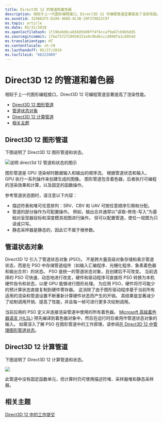 ```yaml
---
title: Direct3D 12 的管道和着色器
description: 相较于上一代图形编程接口，Direct3D 12 可编程管道显著提高了渲染性能。
ms.assetid: 329882F5-D2A9-4D6D-AC3B-29F370D22C97
ms.topic: article
ms.date: 05/31/2018
ms.openlocfilehash: 1f196e6dbcab56059d9ff4f4ccaf9a67c69b5dd5
ms.sourcegitcommit: 1fbe7572f20938331e9c9bd6cccd098fa1c6054d
ms.translationtype: HT
ms.contentlocale: zh-CN
ms.lasthandoff: 05/27/2019
ms.locfileid: "66223909"
---
```

# <a name="pipelines-and-shaders-with-direct3d-12"></a>Direct3D 12 的管道和着色器

相较于上一代图形编程接口，Direct3D 12 可编程管道显著提高了渲染性能。

-   [Direct3D 12 图形管道](#direct3d-12-graphics-pipeline)
-   [管道状态对象](#pipeline-state-objects)
-   [Direct3D 12 计算管道](#direct3d-12-compute-pipeline)
-   [相关主题](#related-topics)

## <a name="direct3d-12-graphics-pipeline"></a>Direct3D 12 图形管道

下图说明了 Direct3D 12 图形管道和状态。

![说明 direct3d 12 管道和状态的图示](images/pipeline.png)

图形管道是 GPU 渲染帧时数据输入和输出的顺序流。 根据管道状态和输入，GPU 执行一系列操作来创建生成的图像。 图形管道包含着色器，后者执行可编程的渲染效果和计算，以及固定的函数操作。

参考管道状态图时，请注意以下内容：

-   描述符表和堆可任意排列：SRV、CBV 和 UAV 可按任意顺序引用和分配。
-   管道的部分操作为可配置操作。 例如，输出合并通常以“读取-修改-写入”为基础对呈现器目标和深度模具视图进行操作。 但可以配置管道，使任一视图为只读或只写。
-   静态采样器是静态的，因此它不属于根参数。

## <a name="pipeline-state-objects"></a>管道状态对象

Direct3D 12 引入了管道状态对象 (PSO)。 不是跨大量高级对象存储和表示管道状态，而是在 PSO 中存储管道组件（如输入汇编程序、光栅化程序、象素着色器和输出合并）的状态。 PSO 是统一的管道状态对象，且创建后不可改变。 当前选择的 PSO 可快速、动态地进行改变，硬件和驱动程序可直接将 PSO 转换为本机硬件指令和状态，以便 GPU 能够进行图形处理。 为应用 PSO，硬件将尽可能少的预计算状态直接复制到硬件寄存器。 这消除了由于图形驱动程序基于当前所有适用的渲染和管道设置不断重新计算硬件状态而产生的开销。 其结果是显著减少了绘制调用开销、提高了性能，并且每一帧可进行更多次绘制调用。

当前应用的 PSO 定义并连接渲染管道中使用的所有着色器。 [Microsoft 高级着色器语言 (HLSL)](https://msdn.microsoft.com/library/windows/desktop/bb509561) 预先编译到着色器对象中，然后在运行时后者用作管道状态对象的输入。 如需深入了解 PSO 在图形管道中的工作原理，请参阅[在 Direct3D 12 中管理图形管道状态](managing-graphics-pipeline-state-in-direct3d-12.md)。

## <a name="direct3d-12-compute-pipeline"></a>Direct3D 12 计算管道

下图说明了 Direct3D 12 计算管道和状态。

![](images/compute-pipeline.png)

此管道中没有固定函数单元，但计算时仍可使用描述符堆、采样器堆和静态采样器。

## <a name="related-topics"></a>相关主题

<dl> <dt>

[Direct3D 12 中的工作提交](command-queues-and-command-lists.md)
</dt> </dl>

 

 




